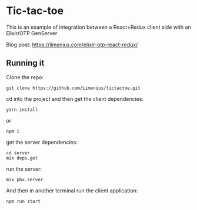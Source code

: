 # Tic-tac-toe

This is an example of integration between a React+Redux client side with an Elixir/OTP GenServer

Blog post: https://limenius.com/elixir-otp-react-redux/

## Running it

Clone the repo:

````
git clone https://github.com/Limenius/tictactoe.git
````

cd into the project and then get the client dependencies:
````
yarn install
````
or

````
npm i
````


get the server dependencies:

````
cd server
mix deps.get
````

run the server:

````
mix phx.server
````

And then in another terminal run the client application:

````
npm run start
````


